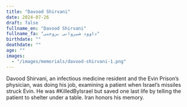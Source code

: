 ```yaml
---
title: "Davood Shirvani"
date: 2024-07-26
draft: false
fullname_en: "Davood Shirvani"
fullname_fa: "داوود شیروانی بروجنی"
birthdate: ""
deathdate: ""
age: ""
images:
  - "/images/memorials/davood-shirvani-1.png"
---
```


Davood Shirvani, an infectious medicine resident and the Evin Prison’s physician, was doing his job, examining a patient when Israel’s missiles struck Evin. He was #KilledByIsrael but saved one last life by telling the patient to shelter under  a table. Iran honors his memory.